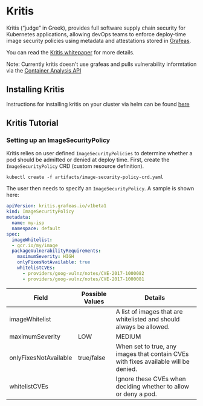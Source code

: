 # Kritis

Kritis (“judge” in Greek), provides full software supply chain security for Kubernetes applications,
allowing devOps teams to enforce deploy-time image security policies using metadata and attestations stored in [Grafeas](https://github.com/grafeas/grafeas).

You can read the [Kritis whitepaper](https://github.com/Grafeas/Grafeas/blob/master/case-studies/binary-authorization.md) for more details.

Note: Currently kritis doesn't use grafeas and pulls vulnerability informtation via the [Container Analysis API](https://cloud.google.com/container-analysis/api/reference/rest/)

## Installing Kritis

Instructions for installing kritis on your cluster via helm can be found [here](https://github.com/grafeas/kritis/blob/master/kritis-charts/README.md)

## Kritis Tutorial

### Setting up an ImageSecurityPolicy

Kritis relies on user defined `ImageSecurityPolicies` to determine whether a pod should be admitted or denied at deploy time.
First, create the `ImageSecurityPolicy` CRD (custom resource definition).

`kubectl create -f artifacts/image-security-policy-crd.yaml`

The user then needs to specify an `ImageSecurityPolicy`. 
A sample is shown here:
```yaml
apiVersion: kritis.grafeas.io/v1beta1
kind: ImageSecurityPolicy
metadata:
  name: my-isp
  namespace: default
spec:
  imageWhitelist: 
  - gcr.io/my/image
  packageVulnerabilityRequirements:
    maximumSeverity: HIGH
    onlyFixesNotAvailable: true
    whitelistCVEs:
      - providers/goog-vulnz/notes/CVE-2017-1000082
      - providers/goog-vulnz/notes/CVE-2017-1000081
```
| Field         | Possible Values           | Details  |
| ------------- | ------------- | ----- |
| imageWhitelist  | | A list of images that are whitelisted and should always be allowed. |
| maximumSeverity | LOW|MEDIUM|HIGH|CRITICAL|BLOCKALL |   The maximum CVE severity allowed in an image. An image with CVEs exceeding this limit will result in the pod being denied. `BLOCKALL` will block an image with any CVEs that aren't whitelisted.|
| onlyFixesNotAvailable | true/false | When set to true, any images that contain CVEs with fixes available will be denied. |
| whitelistCVEs |     | Ignore these CVEs when deciding whether to allow or deny a pod. |


